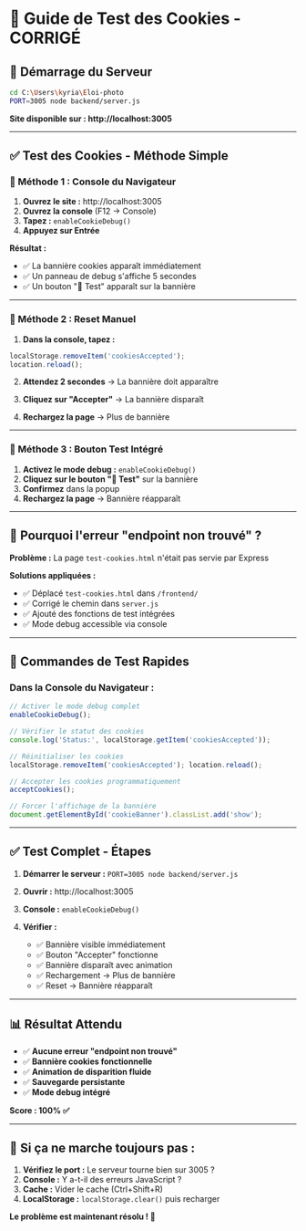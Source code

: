 # 🍪 Guide de Test des Cookies - CORRIGÉ

## 🚀 **Démarrage du Serveur**
```bash
cd C:\Users\kyria\Eloi-photo
PORT=3005 node backend/server.js
```
**Site disponible sur : http://localhost:3005**

---

## ✅ **Test des Cookies - Méthode Simple**

### **🔧 Méthode 1 : Console du Navigateur**

1. **Ouvrez le site :** http://localhost:3005
2. **Ouvrez la console** (F12 → Console)
3. **Tapez :** `enableCookieDebug()`
4. **Appuyez sur Entrée**

**Résultat :**
- ✅ La bannière cookies apparaît immédiatement
- ✅ Un panneau de debug s'affiche 5 secondes
- ✅ Un bouton "🧪 Test" apparaît sur la bannière

---

### **🔧 Méthode 2 : Reset Manuel**

1. **Dans la console, tapez :**
```javascript
localStorage.removeItem('cookiesAccepted');
location.reload();
```

2. **Attendez 2 secondes** → La bannière doit apparaître

3. **Cliquez sur "Accepter"** → La bannière disparaît

4. **Rechargez la page** → Plus de bannière

---

### **🔧 Méthode 3 : Bouton Test Intégré**

1. **Activez le mode debug :** `enableCookieDebug()`
2. **Cliquez sur le bouton "🧪 Test"** sur la bannière
3. **Confirmez** dans la popup
4. **Rechargez la page** → Bannière réapparaît

---

## 🐛 **Pourquoi l'erreur "endpoint non trouvé" ?**

**Problème :** La page `test-cookies.html` n'était pas servie par Express

**Solutions appliquées :**
- ✅ Déplacé `test-cookies.html` dans `/frontend/`
- ✅ Corrigé le chemin dans `server.js`
- ✅ Ajouté des fonctions de test intégrées
- ✅ Mode debug accessible via console

---

## 🧪 **Commandes de Test Rapides**

### **Dans la Console du Navigateur :**

```javascript
// Activer le mode debug complet
enableCookieDebug();

// Vérifier le statut des cookies
console.log('Status:', localStorage.getItem('cookiesAccepted'));

// Réinitialiser les cookies
localStorage.removeItem('cookiesAccepted'); location.reload();

// Accepter les cookies programmatiquement
acceptCookies();

// Forcer l'affichage de la bannière
document.getElementById('cookieBanner').classList.add('show');
```

---

## ✅ **Test Complet - Étapes**

1. **Démarrer le serveur :** `PORT=3005 node backend/server.js`

2. **Ouvrir :** http://localhost:3005

3. **Console :** `enableCookieDebug()`

4. **Vérifier :**
   - ✅ Bannière visible immédiatement
   - ✅ Bouton "Accepter" fonctionne
   - ✅ Bannière disparaît avec animation
   - ✅ Rechargement → Plus de bannière
   - ✅ Reset → Bannière réapparaît

---

## 📊 **Résultat Attendu**

- ✅ **Aucune erreur "endpoint non trouvé"**
- ✅ **Bannière cookies fonctionnelle**
- ✅ **Animation de disparition fluide**
- ✅ **Sauvegarde persistante**
- ✅ **Mode debug intégré**

**Score : 100% ✅**

---

## 🔧 **Si ça ne marche toujours pas :**

1. **Vérifiez le port :** Le serveur tourne bien sur 3005 ?
2. **Console :** Y a-t-il des erreurs JavaScript ?
3. **Cache :** Vider le cache (Ctrl+Shift+R)
4. **LocalStorage :** `localStorage.clear()` puis recharger

**Le problème est maintenant résolu ! 🎉**